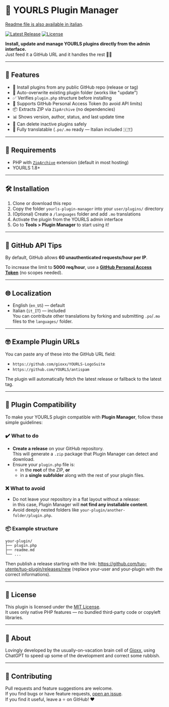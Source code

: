 # 🔌 YOURLS Plugin Manager

[Readme file is also available in italian](README_IT.md).

[![Latest Release](https://img.shields.io/github/v/release/gioxx/YOURLS-PluginManager)](https://github.com/gioxx/YOURLS-PluginManager/releases)
[![License](https://img.shields.io/github/license/gioxx/YOURLS-PluginManager)](LICENSE)

**Install, update and manage YOURLS plugins directly from the admin interface.**  
Just feed it a GitHub URL and it handles the rest 🧙‍♂️

---

## 🚀 Features

- 🧲 Install plugins from any public GitHub repo (release or tag)
- 🔁 Auto-overwrite existing plugin folder (works like "update")
- ✅ Verifies `plugin.php` structure before installing
- 🔐 Supports GitHub Personal Access Token (to avoid API limits)
- 📦 Extracts ZIP via `ZipArchive` (no dependencies)
- 📊 Shows version, author, status, and last update time
- 🧼 Can delete inactive plugins safely
- 💬 Fully translatable (`.po/.mo` ready — Italian included 🇮🇹)

---

## 🔧 Requirements

- PHP with [`ZipArchive`](https://www.php.net/manual/en/class.ziparchive.php) extension (default in most hosting)
- YOURLS 1.8+

---

## 🛠️ Installation

1. Clone or download this repo
2. Copy the folder `yourls-plugin-manager` into your `user/plugins/` directory
3. (Optional) Create a `/languages` folder and add `.mo` translations
4. Activate the plugin from the YOURLS admin interface
5. Go to **Tools > Plugin Manager** to start using it!

---

## 🐙 GitHub API Tips

By default, GitHub allows **60 unauthenticated requests/hour per IP**.

To increase the limit to **5000 req/hour**, use a **[GitHub Personal Access Token](https://github.com/settings/tokens/new)** (no scopes needed).

---

## 🌐 Localization

- English (`en_US`) — default
- Italian (`it_IT`) — included  
You can contribute other translations by forking and submitting `.po`/`.mo` files to the `languages/` folder.

---

## 🤓 Example Plugin URLs

You can paste any of these into the GitHub URL field:

- `https://github.com/gioxx/YOURLS-LogoSuite`
- `https://github.com/YOURLS/antispam`

The plugin will automatically fetch the latest release or fallback to the latest tag.

---

## 🧩 Plugin Compatibility

To make your YOURLS plugin compatible with **Plugin Manager**, follow these simple guidelines:

### ✔️ What to do

- **Create a release** on your GitHub repository.  
  This will generate a `.zip` package that Plugin Manager can detect and download.
- Ensure your `plugin.php` file is:
  - in the **root** of the ZIP, **or**
  - in a **single subfolder** along with the rest of your plugin files.

### ❌ What to avoid

- Do not leave your repository in a flat layout without a release:  
  in this case, Plugin Manager will **not find any installable content**.
- Avoid deeply nested folders like `your-plugin/another-folder/plugin.php`.

### 📦 Example structure

```text
your-plugin/
├── plugin.php
├── readme.md
└── ...
```

Then publish a release starting with the link: https://github.com/tuo-utente/tuo-plugin/releases/new (replace your-user and your-plugin with the correct informations).

---

## 📄 License

This plugin is licensed under the [MIT License](LICENSE).  
It uses only native PHP features — no bundled third-party code or copyleft libraries.

---

## 💬 About

Lovingly developed by the usually-on-vacation brain cell of [Gioxx](https://github.com/gioxx), using ChatGPT to speed up some of the development and correct some rubbish.  

---

## 🤝 Contributing

Pull requests and feature suggestions are welcome.  
If you find bugs or have feature requests, [open an issue](https://github.com/gioxx/YOURLS-PluginManager/issues).  
If you find it useful, leave a ⭐ on GitHub! ❤️
